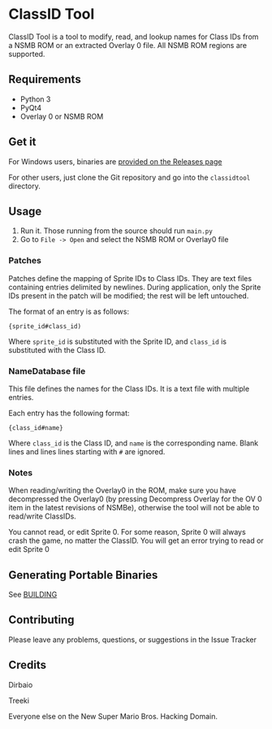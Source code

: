 ClassID Tool
============

ClassID Tool is a tool to modify, read, and lookup names for Class IDs from a NSMB ROM or an extracted Overlay 0 file. All NSMB ROM regions are supported.

Requirements
------------
* Python 3
* PyQt4
* Overlay 0 or NSMB ROM

Get it
------

For Windows users, binaries are [provided on the Releases page](https://github.com/Eloston/nsmb-tools/releases)

For other users, just clone the Git repository and go into the `classidtool` directory.

Usage
-----
1. Run it. Those running from the source should run `main.py`
2. Go to `File -> Open` and select the NSMB ROM or Overlay0 file

### Patches
Patches define the mapping of Sprite IDs to Class IDs. They are text files containing entries delimited by newlines. During application, only the Sprite IDs present in the patch will be modified; the rest will be left untouched.

The format of an entry is as follows:
```
{sprite_id#class_id)
```
Where `sprite_id` is substituted with the Sprite ID, and `class_id` is substituted with the Class ID.

### NameDatabase file
This file defines the names for the Class IDs. It is a text file with multiple entries.

Each entry has the following format:
```
{class_id#name}
```
Where `class_id` is the Class ID, and `name` is the corresponding name. Blank lines and lines lines starting with `#` are ignored.

### Notes
When reading/writing the Overlay0 in the ROM, make sure you have decompressed the Overlay0 (by pressing Decompress Overlay for the OV 0 item in the latest revisions of NSMBe), otherwise the tool will not be able to read/write ClassIDs.

You cannot read, or edit Sprite 0. For some reason, Sprite 0 will always crash the game, no matter the ClassID. You will get an error trying to read or edit Sprite 0

Generating Portable Binaries
----------------------------
See [BUILDING](BUILDING.md)

Contributing
------------
Please leave any problems, questions, or suggestions in the Issue Tracker

Credits
-------
Dirbaio

Treeki

Everyone else on the New Super Mario Bros. Hacking Domain.
